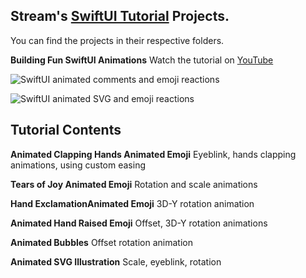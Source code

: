 ## Stream's [SwiftUI Tutorial](https://youtube.com/playlist?list=PLNBhvhkAJG6tJYnY-5oZ1JCp2fBNbVL_6) Projects.
You can find the projects in their respective folders. 

**Building Fun SwiftUI Animations** 
Watch the tutorial on [YouTube](https://www.youtube.com/playlist?list=PLNBhvhkAJG6tJYnY-5oZ1JCp2fBNbVL_6)

![SwiftUI animated comments and emoji reactions ](https://github.com/GetStream/swift-and-swiftui-tutorial-projects/blob/main/AnimatedEmojiReactions/FunEmojiReactions.gif)<a href=""></a>

![SwiftUI animated SVG and emoji reactions ](https://github.com/GetStream/swift-and-swiftui-tutorial-projects/blob/main/AnimatedEmojiReactions/emojiReactions1.gif)<a href=""></a>

## Tutorial Contents
**Animated Clapping Hands Animated Emoji**
Eyeblink, hands clapping animations, using custom easing

**Tears of Joy Animated Emoji**
Rotation and scale animations

**Hand ExclamationAnimated Emoji**
3D-Y rotation animation

**Animated Hand Raised Emoji**
Offset, 3D-Y rotation animations

**Animated Bubbles**
Offset rotation animation

**Animated SVG Illustration**
Scale, eyeblink, rotation
 







